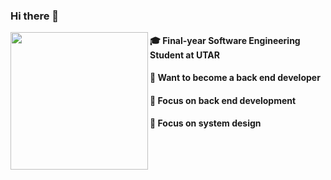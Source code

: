 ### Hi there 👋

<img align="left" width="220" src="https://user-images.githubusercontent.com/65067887/215137484-707563bf-ce00-4fe4-bf70-0cef24776d40.gif" />

####  🎓 Final-year Software Engineering Student at UTAR

####  👔 Want to become a back end developer

####  📍 Focus on back end development

####  📍 Focus on system design
